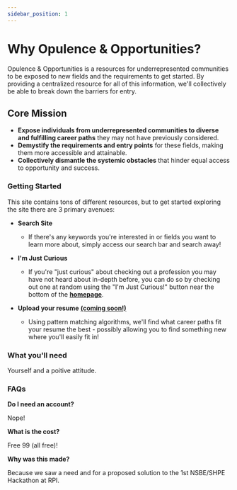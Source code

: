 ```yaml
---
sidebar_position: 1
---
```


# Why Opulence & Opportunities?

Opulence & Opportunities is a resources for underrepresented communities to be exposed to new fields and the requirements to get started. By providing a centralized resource for all of this information, we'll collectively be able to break down the barriers for entry.

## Core Mission

* **Expose individuals from underrepresented communities to diverse and fulfilling career paths** they may not have previously considered.
* **Demystify the requirements and entry points** for these fields, making them more accessible and attainable.
* **Collectively dismantle the systemic obstacles** that hinder equal access to opportunity and success.

### Getting Started

This site contains tons of different resources, but to get started exploring the site there are 3 primary avenues:

* **Search Site**
  * If there's any keywords you're interested in or fields you want to learn more about, simply access our search bar and search away!

* **I'm Just Curious**
  * If you're "just curious" about checking out a profession you may have not heard about in-depth before, you can do so by checking out one at random using the "I'm Just Curious!" button near the bottom of the **[homepage](https://nsbe-shpe-hackathon-2024.onrender.com/)**.

* **Upload your resume** **[(coming soon!)](https://github.com/greenjam19/NSBE-SHPE-Hackathon-2024/blob/main/Frontend/Resume_Upload_specifics.txt)**
  * Using pattern matching algorithms, we'll find what career paths fit your resume the best - possibly allowing you to find something new where you'll easily fit in!

### What you'll need

Yourself and a poitive attitude.

### FAQs

**Do I need an account?**

Nope!

**What is the cost?**

Free 99 (all free)!

**Why was this made?**

Because we saw a need and for a proposed solution to the 1st NSBE/SHPE Hackathon at RPI.